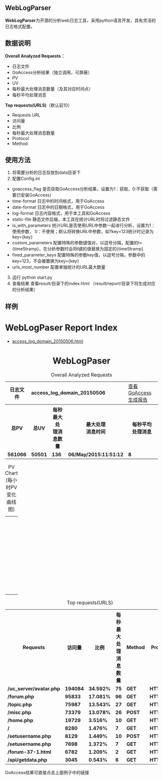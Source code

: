 ## WebLogParser ##
**WebLogParser**为开源的分析web日志工具，采用python语言开发，具有灵活的日志格式配置。

## 数据说明 ##
**Overall Analyzed Requests：**
- 日志文件
- GoAccess分析结果（独立调用，可屏蔽）
- PV
- UV 
- 每秒最大处理消息数量（及其对应时间点）
- 每秒平均处理消息

**Top requests(URLS)**（默认前10）
- Requests URL
- 访问量
- 比例
- 每秒最大处理消息数量
- Protocol
- Method

## 使用方法 ##
1. 将需要分析的日志存放到data目录下
2. 配置Config.ini
- goaccess_flag 是否获取GoAccess分析结果，设置为1：获取，0:不获取（需要已安装GoAccess）
- time-format 日志中的时间格式，用于GoAccess
- date-format 日志中的日期格式，用于GoAccess
- log-format 日志内容格式，用于本工具和GoAccess
- static-file 静态文件后缀，本工具在统计URL时将过滤静态文件
- is_with_parameters 统计URL是否使用URL中参数一起进行分析，设置为1：使用参数， 0：不使用；默认将转换URL中参数，如?key=123统计时记录为key={key}
- custom_parameters 配置特殊的参数键值对，以逗号分隔，配置的t={timeStramp}，在分析参数时会将t键的值替换为固定的{timeStramp}
- fixed_parameter_keys 配置特殊的参数key值，以逗号分隔，参数中的key=123，不会被置换为key={key}
- urls_most_number 配置单独统计的URL最大数量
3. 运行
    python start.py
4. 查看结果
    查看result/目录下的index.html
    （result/report/目录下将生成对应的分析结果）
    
## 样例 ##
<html>
    <head><title>WebLogPaser Report Index</title></head>
    <body>
    <h1>WebLogPaser Report Index</h1>
    <ul>
    <li><a href="#" target="_WebLogPaserReport">access_log_domain_20150506.html</a></li>
    </ul>
    </body>
</html>

<html>
<meta http-equiv="Content-Type" content="text/html; charset=utf-8"/>
<link rel="stylesheet" href="http://cdnjs.cloudflare.com/ajax/libs/morris.js/0.5.1/morris.css">
<head>
<title>AutoTestReport</title>
</head>
<body>
    <h1 align="center">WebLogPaser</h1>
    <table border="0" align="center" width="80%">
        <caption>Overall Analyzed Requests</caption>
        <tr>
            <th><strong>日志文件</strong></th>
            <td colspan="3"><strong>access_log_domain_20150506</strong></td>
            <td>
                <a href="http://goaccess.io/goaccess_html_report.html?src=gh" target="_goaccess">查看GoAccess生成报告</a>
            </td>
        </tr>
        <tr>
            <th><strong>总PV</strong></th>
            <th><strong>总UV</strong></th>
            <th><strong>每秒最大处<br/>理消息数量</strong></th>
            <th><strong>最大处理<br/>消息时间</strong></th>
            <th><strong>每秒平均<br/>处理消息</strong></th>
        </tr>
        <tr>
            <td><strong>561066</strong></td>
            <td><strong>50501</strong></td>
            <td><strong>136</strong></td>
            <td><strong>06/May/2015:11:51:12</strong></td>
            <td><strong>8</strong></td>
        </tr>
    </table>
    <table border='0' cellpadding='5' cellspacing='2' align='center' width='80%'>
        <caption align='left'>PV Chart (每小时PV变化曲线图)</caption>
        <tr>
            <td><div id="hoursChart" style="height: 250px;"></div></td>
        </tr>
    </table>
    <table border="0" align="center" width="80%%">
        <caption>Top requests(URLS)</caption>
        <tr>
            <th><strong>Requests</strong></th>
            <th><strong>访问量</strong></th>
            <th><strong>比例</strong></th>
            <th><strong>每秒最大处<br/>理消息数量</strong></th>
            <th><strong>Method</strong></th>
            <th><strong>Protocol</strong></th>
        </tr>
        <tr>
            <td><strong>/uc_server/avatar.php</strong></td>
            <td><strong>194084</strong></td>
            <td><strong>34.592%</strong></td>
            <td><strong>75</strong></td>
            <td><strong>GET</strong></td>
            <td><strong>HTTP/1.1</strong></td>
        </tr>
        <tr>
            <td><strong>/forum.php</strong></td>
            <td><strong>95833</strong></td>
            <td><strong>17.081%</strong></td>
            <td><strong>96</strong></td>
            <td><strong>GET</strong></td>
            <td><strong>HTTP/1.1</strong></td>
        </tr>
        <tr>
            <td><strong>/topic.php</strong></td>
            <td><strong>75987</strong></td>
            <td><strong>13.543%</strong></td>
            <td><strong>27</strong></td>
            <td><strong>GET</strong></td>
            <td><strong>HTTP/1.1</strong></td>
        </tr>
        <tr>
            <td><strong>/misc.php</strong></td>
            <td><strong>73379</strong></td>
            <td><strong>13.078%</strong></td>
            <td><strong>26</strong></td>
            <td><strong>POST</strong></td>
            <td><strong>HTTP/1.1</strong></td>
        </tr>
        <tr>
            <td><strong>/home.php</strong></td>
            <td><strong>19729</strong></td>
            <td><strong>3.516%</strong></td>
            <td><strong>10</strong></td>
            <td><strong>GET</strong></td>
            <td><strong>HTTP/1.1</strong></td>
        </tr>
        <tr>
            <td><strong>/</strong></td>
            <td><strong>8280</strong></td>
            <td><strong>1.476%</strong></td>
            <td><strong>7</strong></td>
            <td><strong>GET</strong></td>
            <td><strong>HTTP/1.1</strong></td>
        </tr>
        <tr>
            <td><strong>/setusername.php</strong></td>
            <td><strong>8129</strong></td>
            <td><strong>1.449%</strong></td>
            <td><strong>10</strong></td>
            <td><strong>POST</strong></td>
            <td><strong>HTTP/1.1</strong></td>
        </tr>
        <tr>
            <td><strong>/setusername.php</strong></td>
            <td><strong>7698</strong></td>
            <td><strong>1.372%</strong></td>
            <td><strong>7</strong></td>
            <td><strong>GET</strong></td>
            <td><strong>HTTP/1.1</strong></td>
        </tr>
        <tr>
            <td><strong>/forum-37-1.html</strong></td>
            <td><strong>6782</strong></td>
            <td><strong>1.209%</strong></td>
            <td><strong>2</strong></td>
            <td><strong>GET</strong></td>
            <td><strong>HTTP/1.1</strong></td>
        </tr>
        <tr>
            <td><strong>/api/getdata.php</strong></td>
            <td><strong>3045</strong></td>
            <td><strong>0.543%</strong></td>
            <td><strong>6</strong></td>
            <td><strong>GET</strong></td>
            <td><strong>HTTP/1.0</strong></td>
        </tr>
    </table>
<script src="http://ajax.googleapis.com/ajax/libs/jquery/1.9.0/jquery.min.js"></script>
<script src="http://cdnjs.cloudflare.com/ajax/libs/raphael/2.1.0/raphael-min.js"></script>
<script src="http://cdnjs.cloudflare.com/ajax/libs/morris.js/0.5.1/morris.min.js"></script>    
<script>
new Morris.Line({
    element: 'hoursChart',
    data: [
        { hour: '2016-01-04 00:00', pv: 31848 },
        { hour: '2016-01-04 01:00', pv: 26482 },
        { hour: '2016-01-04 02:00', pv: 25671 },
        { hour: '2016-01-04 03:00', pv: 23730 },
        { hour: '2016-01-04 04:00', pv: 24062 },
        { hour: '2016-01-04 05:00', pv: 23596 },
        { hour: '2016-01-04 06:00', pv: 24632 },
        { hour: '2016-01-04 07:00', pv: 27568 },
        { hour: '2016-01-04 08:00', pv: 52962 },
        { hour: '2016-01-04 09:00', pv: 101230 },
        { hour: '2016-01-04 10:00', pv: 112175 },
        { hour: '2016-01-04 11:00', pv: 112112 },
        { hour: '2016-01-04 12:00', pv: 75513 },
        { hour: '2016-01-04 13:00', pv: 91474 },
        { hour: '2016-01-04 14:00', pv: 100352 },
        { hour: '2016-01-04 15:00', pv: 103058 },
        { hour: '2016-01-04 16:00', pv: 104474 },
        { hour: '2016-01-04 17:00', pv: 91705 },
        { hour: '2016-01-04 18:00', pv: 66823 },
        { hour: '2016-01-04 19:00', pv: 60107 },
        { hour: '2016-01-04 20:00', pv: 54458 },
        { hour: '2016-01-04 21:00', pv: 54943 },
        { hour: '2016-01-04 22:00', pv: 48205 },
        { hour: '2016-01-04 23:00', pv: 42506 },
        ],
        xkey: ['hour'],
        ykeys: ['pv'],
        labels: ['pv']
    });
</script>
</body>
</html>

GoAccess结果可直接点击上面例子中的链接
